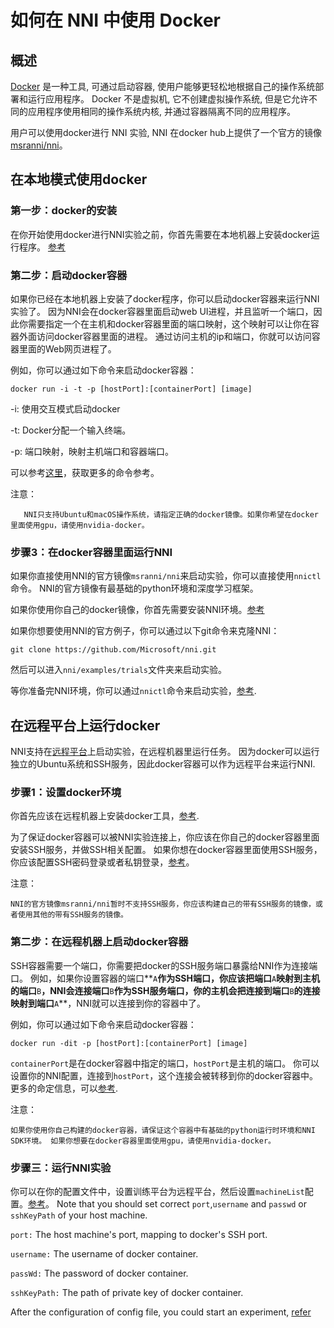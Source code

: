 # **如何在 NNI 中使用 Docker**

## 概述

[Docker](https://www.docker.com/) 是一种工具, 可通过启动容器, 使用户能够更轻松地根据自己的操作系统部署和运行应用程序。 Docker 不是虚拟机, 它不创建虚拟操作系统, 但是它允许不同的应用程序使用相同的操作系统内核, 并通过容器隔离不同的应用程序。

用户可以使用docker进行 NNI 实验, NNI 在docker hub上提供了一个官方的镜像 [msranni/nni](https://hub.docker.com/r/msranni/nni)。

## 在本地模式使用docker

### 第一步：docker的安装

在你开始使用docker进行NNI实验之前，你首先需要在本地机器上安装docker运行程序。 [参考](https://docs.docker.com/install/linux/docker-ce/ubuntu/)

### 第二步：启动docker容器

如果你已经在本地机器上安装了docker程序，你可以启动docker容器来运行NNI实验了。 因为NNI会在docker容器里面启动web UI进程，并且监听一个端口，因此你需要指定一个在主机和docker容器里面的端口映射，这个映射可以让你在容器外面访问docker容器里面的进程。 通过访问主机的ip和端口，你就可以访问容器里面的Web网页进程了。

例如，你可以通过如下命令来启动docker容器：

    docker run -i -t -p [hostPort]:[containerPort] [image]
    

-i: 使用交互模式启动docker

-t: Docker分配一个输入终端。

-p: 端口映射，映射主机端口和容器端口。

可以参考[这里](https://docs.docker.com/v17.09/edge/engine/reference/run/)，获取更多的命令参考。

注意：

       NNI只支持Ubuntu和macOS操作系统，请指定正确的docker镜像。如果你希望在docker里面使用gpu，请使用nvidia-docker。
    

### 步骤3：在docker容器里面运行NNI

如果你直接使用NNI的官方镜像`msranni/nni`来启动实验，你可以直接使用`nnictl`命令。 NNI的官方镜像有最基础的python环境和深度学习框架。

如果你使用你自己的docker镜像，你首先需要安装NNI环境。[参考](Installation.md)

如果你想要使用NNI的官方例子，你可以通过以下git命令来克隆NNI：

    git clone https://github.com/Microsoft/nni.git
    

然后可以进入`nni/examples/trials`文件夹来启动实验。

等你准备完NNI环境，你可以通过`nnictl`命令来启动实验，[参考](QuickStart.md).

## 在远程平台上运行docker

NNI支持在[远程平台](RemoteMachineMode.md)上启动实验，在远程机器里运行任务。 因为docker可以运行独立的Ubuntu系统和SSH服务，因此docker容器可以作为远程平台来运行NNI.

### 步骤1：设置docker环境

你首先应该在远程机器上安装docker工具，[参考](https://docs.docker.com/install/linux/docker-ce/ubuntu/).

为了保证docker容器可以被NNI实验连接上，你应该在你自己的docker容器里面安装SSH服务，并做SSH相关配置。 如果你想在docker容器里面使用SSH服务，你应该配置SSH密码登录或者私钥登录，[参考](https://docs.docker.com/engine/examples/running_ssh_service/)。

注意：

    NNI的官方镜像msranni/nni暂时不支持SSH服务，你应该构建自己的带有SSH服务的镜像，或者使用其他的带有SSH服务的镜像。
    

### 第二步：在远程机器上启动docker容器

SSH容器需要一个端口，你需要把docker的SSH服务端口暴露给NNI作为连接端口。 例如，如果你设置容器的端口**`A`**作为SSH端口，你应该把端口**`A`**映射到主机的端口**`B`**，NNI会连接端口**`B`**作为SSH服务端口，你的主机会把连接到端口**`B`**的连接映射到端口**`A`**，NNI就可以连接到你的容器中了。

例如，你可以通过如下命令来启动docker容器：

    docker run -dit -p [hostPort]:[containerPort] [image]
    

`containerPort`是在docker容器中指定的端口，`hostPort`是主机的端口。 你可以设置你的NNI配置，连接到`hostPort`，这个连接会被转移到你的docker容器中。 更多的命定信息，可以[参考](https://docs.docker.com/v17.09/edge/engine/reference/run/).

注意：

    如果你使用你自己构建的docker容器，请保证这个容器中有基础的python运行时环境和NNI SDK环境。 如果你想要在docker容器里面使用gpu，请使用nvidia-docker。
    

### 步骤三：运行NNI实验

你可以在你的配置文件中，设置训练平台为远程平台，然后设置`machineList`配置。[参考](RemoteMachineMode.md)。 Note that you should set correct `port`,`username` and `passwd` or `sshKeyPath` of your host machine.

`port:` The host machine's port, mapping to docker's SSH port.

`username:` The username of docker container.

`passWd:` The password of docker container.

`sshKeyPath:` The path of private key of docker container.

After the configuration of config file, you could start an experiment, [refer](QuickStart.md)